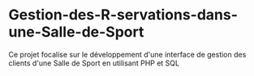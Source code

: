 # Gestion-des-R-servations-dans-une-Salle-de-Sport
Ce projet focalise sur le développement d'une interface de gestion des clients d'une Salle de Sport en utilisant PHP et SQL
